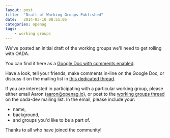 ```yaml
---
layout: post
title:  "Draft of Working Groups Published"
date:   2014-03-10 08:51:05
categories: openag
tags: 
    - working groups
---
```


We've posted an initial draft of the working groups we'll need to get rolling with OADA.  

You can find it here as
a <a href="https://docs.google.com/document/d/1YANKSAnxbqt8CgeumTAvMCK6O5o_-Uj_J-kLjTDFPe0/edit?usp=sharing">Google Doc with comments enabled</a>.

Have a look, tell your friends, make comments in-line on the Google Doc, or discuss it on the mailing list in 
<a href="https://groups.google.com/forum/#!topic/oada-dev/dcE1gSPthA4">this dedicated thread</a>.

If you are interested in participating with a particular working group, please either email Aaron (<a href="mailto:aaron@openag.io">aaron@openag.io</a>),
or post to the <a href="https://groups.google.com/forum/#!topic/oada-dev/dcE1gSPthA4">working groups thread</a> on the oada-dev mailing list.  In the email, please include your:

- name, 
- background, 
- and groups you'd like to be a part of.

Thanks to all who have joined the community!
